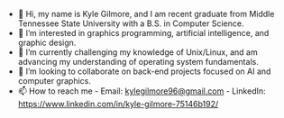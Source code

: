- 👋 Hi, my name is Kyle Gilmore, and I am recent graduate from Middle Tennessee State University with a B.S. in Computer Science.
- 👀 I’m interested in graphics programming, artificial intelligence, and graphic design.
- 🌱 I’m currently challenging my knowledge of Unix/Linux, and am advancing my understanding of operating system fundamentals. 
- 💞️ I’m looking to collaborate on back-end projects focused on AI and computer graphics.
- 📫 How to reach me - Email: kylegilmore96@gmail.com - LinkedIn: https://www.linkedin.com/in/kyle-gilmore-75146b192/

<!---
Kyerline/Kyerline is a ✨ special ✨ repository because its `README.md` (this file) appears on your GitHub profile.
You can click the Preview link to take a look at your changes.
--->
